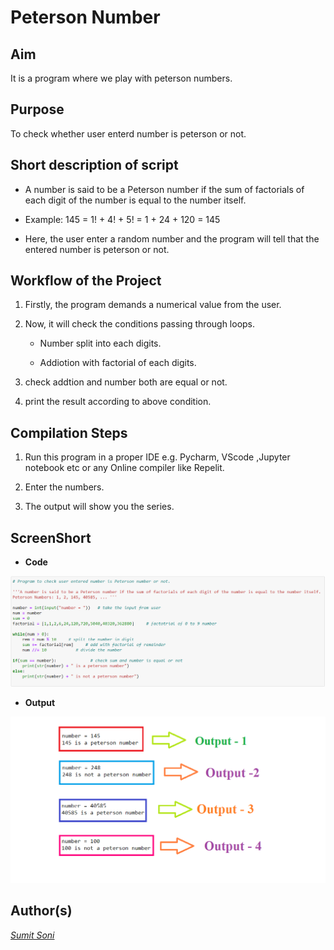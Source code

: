 # Peterson Number

## Aim

It is a program where we play with peterson numbers.

## Purpose

To check whether user enterd number is peterson or not.

## Short description of script

- A number is said to be a Peterson number if the sum of factorials of each digit of the number is equal to the number itself.

- Example: 145 = 1! + 4! + 5! = 1 + 24 + 120 = 145

- Here, the user enter a random number and the program will tell that the entered number is peterson or not.

## Workflow of the Project

1. Firstly, the program demands a numerical value from the user.

2. Now, it will check the conditions passing through loops.

   - Number split into each digits.

   - Addiotion with factorial of each digits.

3. check addtion and number both are equal or not.

4. print the result according to above condition.

## Compilation Steps

1. Run this program in a proper IDE e.g. Pycharm, VScode ,Jupyter notebook etc or any Online compiler like Repelit.

2. Enter the numbers.

3. The output will show you the series.

## ScreenShort

- **Code**

![code of Peterson Number can't displayed](Images/code.png)

- **Output**

![Output of Peterson Number can't displayed](Images/Output.png)

## Author(s)

_[Sumit Soni](https://github.com/sumitsoni0907/ "Sumit Soni")_

